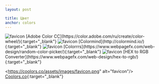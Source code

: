 ```yaml
---
layout: post

title: Цвет
anchor: colors
---
```


<img src="https://color.adobe.com/colorfavicon.ico?v=2" alt="favicon"/>
[Adobe Color CC](https://color.adobe.com/ru/create/color-wheel/){:target="_blank"}    

<img src="http://colormind.io/favicon16.gif" alt="favicon"/>
[Colormind](http://colormind.io/){:target="_blank"}    

<img src="https://www.webpagefx.com/web-design/random-color-picker/static/images/favicon.png" alt="favicon"/>
[Colorrrs](https://www.webpagefx.com/web-design/random-color-picker/){:target="_blank"}    

<img src="https://www.webpagefx.com/web-design/random-color-picker/static/images/favicon.png" alt="favicon"/>
[HEX to RGB Converter](https://www.webpagefx.com/web-design/hex-to-rgb/){:target="_blank"}    

<https://coolors.co/assets/images/favicon.png" alt="favicon"/>
[Coolors.co](https://coolors.co/){:target="_blank"}    
